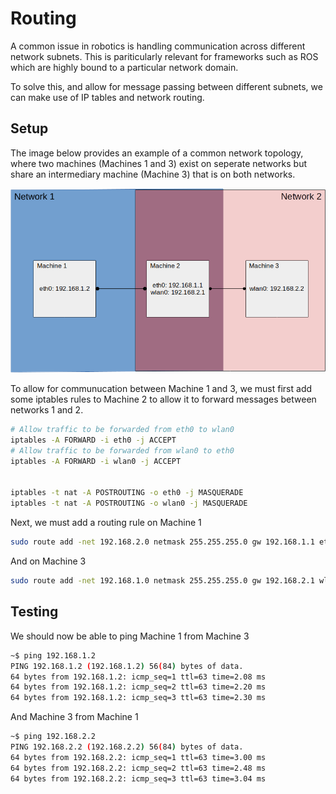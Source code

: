 # Routing

A common issue in robotics is handling communication across different network subnets. This is pariticularly relevant for frameworks such as ROS which are highly bound to a particular network domain.

To solve this, and allow for message passing between different subnets, we can make use of IP tables and network routing.

## Setup

The image below provides an example of a common network topology, where two machines (Machines 1 and 3) exist on seperate networks but share an intermediary machine (Machine 3) that is on both networks. 

![Network Topology](images/topology.png "Network Topology") 

To allow for communucation between Machine 1 and 3, we must first add some iptables rules to Machine 2 to allow it to forward messages between networks 1 and 2.

```bash
# Allow traffic to be forwarded from eth0 to wlan0
iptables -A FORWARD -i eth0 -j ACCEPT
# Allow traffic to be forwarded from wlan0 to eth0
iptables -A FORWARD -i wlan0 -j ACCEPT


iptables -t nat -A POSTROUTING -o eth0 -j MASQUERADE
iptables -t nat -A POSTROUTING -o wlan0 -j MASQUERADE
```

Next, we must add a routing rule on Machine 1

```bash
sudo route add -net 192.168.2.0 netmask 255.255.255.0 gw 192.168.1.1 eth0
```

And on Machine 3

```bash
sudo route add -net 192.168.1.0 netmask 255.255.255.0 gw 192.168.2.1 wlan0
```

## Testing

We should now be able to ping Machine 1 from Machine 3

```bash
~$ ping 192.168.1.2
PING 192.168.1.2 (192.168.1.2) 56(84) bytes of data.
64 bytes from 192.168.1.2: icmp_seq=1 ttl=63 time=2.08 ms
64 bytes from 192.168.1.2: icmp_seq=2 ttl=63 time=2.20 ms
64 bytes from 192.168.1.2: icmp_seq=3 ttl=63 time=2.30 ms
```

And Machine 3 from Machine 1

```bash
~$ ping 192.168.2.2
PING 192.168.2.2 (192.168.2.2) 56(84) bytes of data.
64 bytes from 192.168.2.2: icmp_seq=1 ttl=63 time=3.00 ms
64 bytes from 192.168.2.2: icmp_seq=2 ttl=63 time=2.48 ms
64 bytes from 192.168.2.2: icmp_seq=3 ttl=63 time=3.04 ms
```

